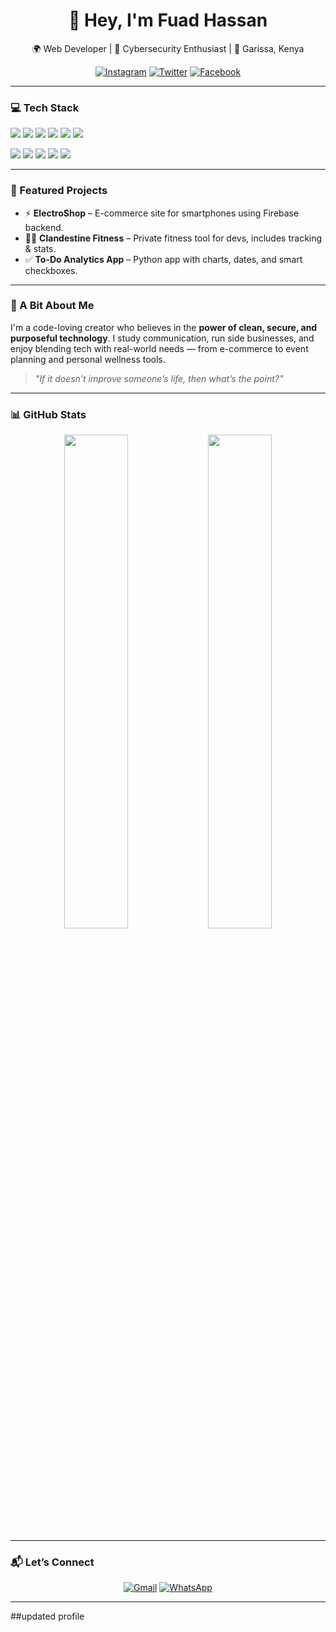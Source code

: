 <h1 align="center">👋 Hey, I'm Fuad Hassan</h1>

<p align="center">
  🌍 Web Developer | 🔐 Cybersecurity Enthusiast | 📍 Garissa, Kenya
</p>

<p align="center">
  <a href="https://www.instagram.com/dev_fuadyy/"><img src="https://img.shields.io/badge/Instagram-%23E4405F.svg?&style=for-the-badge&logo=instagram&logoColor=white" alt="Instagram"></a>
  <a href="https://x.com/FuadHassan30105"><img src="https://img.shields.io/badge/Twitter-%231DA1F2.svg?&style=for-the-badge&logo=twitter&logoColor=white" alt="Twitter"></a>
  <a href="https://facebook.com/famous.mazegtare/"><img src="https://img.shields.io/badge/Facebook-%231877F2.svg?&style=for-the-badge&logo=facebook&logoColor=white" alt="Facebook"></a>
</p>

---

### 💻 Tech Stack

<p align="left">
  <img src="https://img.shields.io/badge/HTML5-E34F26?style=for-the-badge&logo=html5&logoColor=white" />
  <img src="https://img.shields.io/badge/CSS3-1572B6?style=for-the-badge&logo=css3&logoColor=white" />
  <img src="https://img.shields.io/badge/JavaScript-F7DF1E?style=for-the-badge&logo=javascript&logoColor=black" />
  <img src="https://img.shields.io/badge/Python-3776AB?style=for-the-badge&logo=python&logoColor=white" />
  <img src="https://img.shields.io/badge/C%2B%2B-00599C?style=for-the-badge&logo=c%2B%2B&logoColor=white" />
  <img src="https://img.shields.io/badge/Visual%20Basic-5C2D91?style=for-the-badge&logo=windows&logoColor=white" />
</p>

<p align="left">
  <img src="https://img.shields.io/badge/Firebase-FFCA28?style=for-the-badge&logo=firebase&logoColor=black" />
  <img src="https://img.shields.io/badge/Supabase-3ECF8E?style=for-the-badge&logo=supabase&logoColor=white" />
  <img src="https://img.shields.io/badge/GitHub-181717?style=for-the-badge&logo=github&logoColor=white" />
  <img src="https://img.shields.io/badge/VS%20Code-007ACC?style=for-the-badge&logo=visual-studio-code&logoColor=white" />
  <img src="https://img.shields.io/badge/Canva-00C4CC?style=for-the-badge&logo=canva&logoColor=white" />
</p>

---

### 🚀 Featured Projects

- ⚡ **ElectroShop** – E-commerce site for smartphones using Firebase backend.
- 🕵️‍♂️ **Clandestine Fitness** – Private fitness tool for devs, includes tracking & stats.
- ✅ **To-Do Analytics App** – Python app with charts, dates, and smart checkboxes.

---

### 📖 A Bit About Me

I'm a code-loving creator who believes in the **power of clean, secure, and purposeful technology**. I study communication, run side businesses, and enjoy blending tech with real-world needs — from e-commerce to event planning and personal wellness tools.

> _"If it doesn’t improve someone’s life, then what’s the point?"_

---

### 📊 GitHub Stats

<p align="center">
  <img src="https://github-readme-stats.vercel.app/api?username=fuadhassan&show_icons=true&theme=radical" width="45%" />
  <img src="https://github-readme-stats.vercel.app/api/top-langs/?username=fuadhassan&layout=compact&theme=radical" width="45%" />
</p>

---

### 📬 Let’s Connect

<p align="center">
  <a href="mailto:fuadhassan.dev@gmail.com"><img src="https://img.shields.io/badge/Gmail-D14836?style=for-the-badge&logo=gmail&logoColor=white" alt="Gmail"></a>
  <a href="https://wa.me/254718447132"><img src="https://img.shields.io/badge/WhatsApp-25D366?style=for-the-badge&logo=whatsapp&logoColor=white" alt="WhatsApp"></a>
</p>

---
##updated profile 
